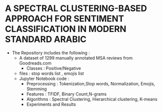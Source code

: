 # A SPECTRAL CLUSTERING-BASED APPROACH FOR SENTIMENT CLASSIFICATION IN MODERN STANDARD ARABIC
- The Repository includes the following :
    - A dataset of 1299 manually annotated MSA reviews from  Goodreads.com
        - Classes : Positive/Negative
    - files : stop words list , emojis list
    - Jupyter Notebook code :
        - Preprocessing : Tokenization,Stop words, Normalization, Emojis, Stemming
        - Features : TFIDF, Binary Count,N-grams
        - Algorithms : Spectral Clustering, Hierarchical clustering, K-means
        - Experiments and Results
